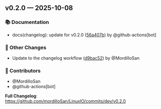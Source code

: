 ## v0.2.0 — 2025-10-08

### 📚 Documentation

* docs(changelog): update for v0.2.0 ([56a407b](https://github.com/mordilloSan/LinuxIO/commit/56a407b)) by @github-actions[bot]

### 🔄 Other Changes

* Update to the changelog workflow ([d9bac52](https://github.com/mordilloSan/LinuxIO/commit/d9bac52)) by @MordilloSan

### 👥 Contributors

* @MordilloSan
* @github-actions[bot]


**Full Changelog**: https://github.com/mordilloSan/LinuxIO/commits/dev/v0.2.0


